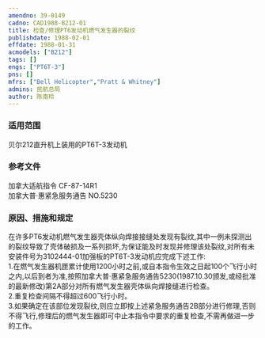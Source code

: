 ```yaml
---
amendno: 39-0149  
cadno: CAD1988-B212-01  
title: 检查/修理PT6发动机燃气发生器的裂纹  
publishdate: 1988-02-01  
effdate: 1988-01-31  
acmodels: ["B212"]  
tags: []  
engs: ["PT6T-3"]  
pns: []  
mfrs: ["Bell Helicopter","Pratt & Whitney"]  
admins: 民航总局  
author: 陈南玲  
---
```

  
### 适用范围  
贝尔212直升机上装用的PT6T-3发动机  
  
<!--more-->  
### 参考文件  
  加拿大适航指令 CF-87-14R1  
加拿大普·惠紧急服务通告 NO.5230  
  
### 原因、措施和规定  

  在许多PT6发动机燃气发生器壳体纵向焊接接缝处发现有裂纹,其中一例未探测出的裂纹导致了壳体破损及一系列损坏,为保证能及时发现并修理该处裂纹,对所有未安装件号为3102444-01加强板的PT6T-3发动机应完成下述工作:  
  1.在燃气发生器机匣累计使用1200小时之前,或自本指令生效之日起100个飞行小时之内,以后到者为准,按照加拿大普·惠紧急服务通告5230(1987.10.30颁发,或经批准的最新修改)第2A部分对所有燃气发生器壳体纵向焊接缝进行检查。  
  2.重复检查间隔不得超过600飞行小时。  
  3.如果确定在该部位发现裂纹,则应立即按上述紧急服务通告2B部分进行修理,否则不得飞行,修理后的燃气发生器即可中止本指令中要求的重复检查,不需再做进一步的工作。  
  
